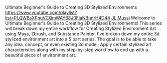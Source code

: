 Ultimate Beginner's Guide to Creating 3D Stylized Environments
https://www.youtube.com/playlist?list=PLQWBsXPnuVCQmWAY68J0FiaNBnnrH4D44
[JL Mussi](https://www.youtube.com/@jlmussi)
Welcome to Ultimate Beginner's Guide to Creating 3D Stylized Environments! This series will break down my entire workflow for Creating Stylized Environment Art using Maya, Zbrush, and Substance Painter. I've broken down my entire 3d stylized environment art into a 5 part series. The goal is to be able to take any idea, concept, or even existing 3d model; Apply certain stylized art characteristics along with my step-by-step workflow to end up with a beautiful piece of environment art.